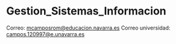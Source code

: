 # Gestion_Sistemas_Informacion

Correo: mcamposrom@educacion.navarra.es
Correo universidad: campos.120997@e.unavarra.es
